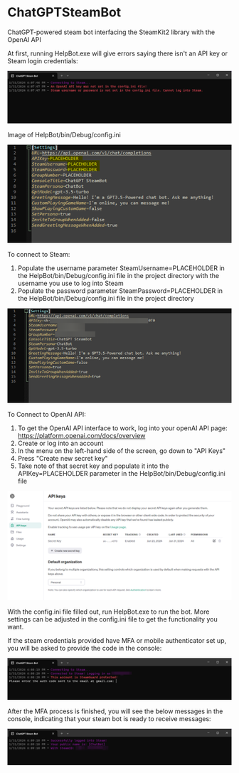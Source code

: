 # ChatGPTSteamBot
ChatGPT-powered steam bot interfacing the SteamKit2 library with the OpenAI API

At first, running HelpBot.exe will give errors saying there isn't an API key or Steam login credentials: 

![alt text](Pictures/Before_Setting_Key_And_Login.png)

Image of HelpBot/bin/Debug/config.ini

![alt text](Pictures/Before_Configured.png)

To connect to Steam:

1. Populate the username parameter SteamUsername=PLACEHOLDER in the HelpBot/bin/Debug/config.ini file in the project directory with the username you use to log into Steam
2. Populate the password parameter SteamPassword=PLACEHOLDER in the HelpBot/bin/Debug/config.ini file in the project directory

![alt text](Pictures/After_Configured.png)

To Connect to OpenAI API:

1. To get the OpenAI API interface to work, log into your openAI API page: https://platform.openai.com/docs/overview
2. Create or log into an account
3. In the menu on the left-hand side of the screen, go down to "API Keys"
4. Press "Create new secret key"
5. Take note of that secret key and populate it into the APIKey=PLACEHOLDER parameter in the HelpBot/bin/Debug/config.ini file

![alt text](Pictures/OpenAI_API_Key.png)

With the config.ini file filled out, run HelpBot.exe to run the bot. More settings can be adjusted in the config.ini file to get the functionality you want. 

If the steam credentials provided have MFA or mobile authenticator set up, you will be asked to provide the code in the console: 

![alt text](Pictures/SteamGuard_Needed.png)

After the MFA process is finished, you will see the below messages in the console, indicating that your steam bot is ready to receive messages:

![alt text](Pictures/Logged_In_And_Running.png)
